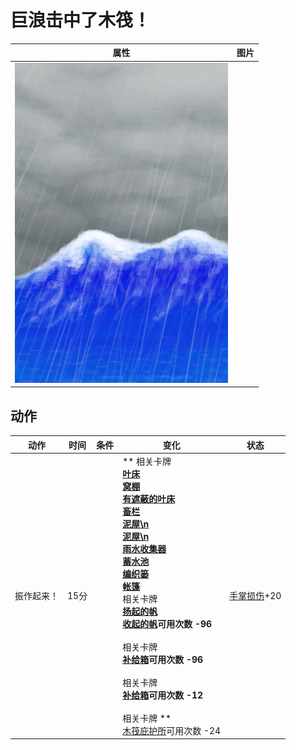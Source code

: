 # 巨浪击中了木筏！  
>   
  
  属性  |   图片   
 ----  |  ----:   
   |  ![](Sprite/WaveEvent.png)   
  
## 动作  
动作  |  时间  |  条件  |  变化  |  状态  
----  |  ----  |  ----  |  ----  |  ----  
振作起来！<br>  |  15分  |    |  ** 相关卡牌 **<br>[叶床](LeafBed.md)<br>[窝棚](Shelter.md)<br>[有遮蔽的叶床](ShelteredLeafBed.md)<br>[畜栏](EnclosureEntrance.md)<br>[泥屋\n](MudHutEntrance.md)<br>[泥屋\n](MudHutEntrance.md)<br>[雨水收集器](RainCatcher.md)<br>[蓄水池](WaterReservoir.md)<br>[编织篓](BasketPlaced.md)<br>[帐篷](TentDeployed.md)<br>** 相关卡牌 **<br>[扬起的帆](SailUp_Raft.md)<br>[收起的帆](SailDown_Raft.md)可用次数  -96<br><br>** 相关卡牌 **<br>[补给箱](SupplyChestRaft.md)可用次数  -96<br><br>** 相关卡牌 **<br>[补给箱](SupplyChestRaft.md)可用次数  -12<br><br>** 相关卡牌 **<br>[木筏庇护所](RaftShelter.md)可用次数  -24<br>  |  [手掌损伤](HandDamage.md)+20  
